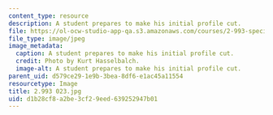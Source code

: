 ```yaml
---
content_type: resource
description: A student prepares to make his initial profile cut.
file: https://ol-ocw-studio-app-qa.s3.amazonaws.com/courses/2-993-special-topics-in-mechanical-engineering-the-art-and-science-of-boat-design-january-iap-2007/d1b28cf8a2be3cf29eed639252947b01_2993023.jpg
file_type: image/jpeg
image_metadata:
  caption: A student prepares to make his initial profile cut.
  credit: Photo by Kurt Hasselbalch.
  image-alt: A student prepares to make his initial profile cut.
parent_uid: d579ce29-1e9b-3bea-8df6-e1ac45a11554
resourcetype: Image
title: 2.993 023.jpg
uid: d1b28cf8-a2be-3cf2-9eed-639252947b01
---
```

